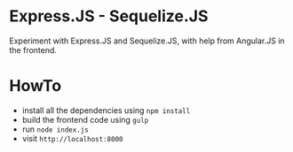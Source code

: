 # Express.JS - Sequelize.JS
Experiment with Express.JS and Sequelize.JS, with help from Angular.JS in the frontend.

# HowTo
- install all the dependencies using `npm install`
- build the frontend code using `gulp`
- run `node index.js`
- visit `http://localhost:8000`
